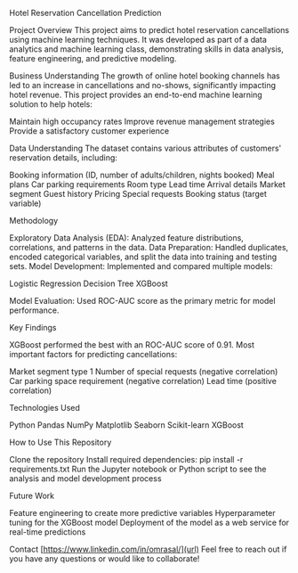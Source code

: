 Hotel Reservation Cancellation Prediction

Project Overview
This project aims to predict hotel reservation cancellations using machine learning techniques. It was developed as part of a data analytics and machine learning class, demonstrating skills in data analysis, feature engineering, and predictive modeling.

Business Understanding
The growth of online hotel booking channels has led to an increase in cancellations and no-shows, significantly impacting hotel revenue. This project provides an end-to-end machine learning solution to help hotels:

Maintain high occupancy rates
Improve revenue management strategies
Provide a satisfactory customer experience

Data Understanding
The dataset contains various attributes of customers' reservation details, including:

Booking information (ID, number of adults/children, nights booked)
Meal plans
Car parking requirements
Room type
Lead time
Arrival details
Market segment
Guest history
Pricing
Special requests
Booking status (target variable)

Methodology

Exploratory Data Analysis (EDA): Analyzed feature distributions, correlations, and patterns in the data.
Data Preparation: Handled duplicates, encoded categorical variables, and split the data into training and testing sets.
Model Development: Implemented and compared multiple models:

Logistic Regression
Decision Tree
XGBoost


Model Evaluation: Used ROC-AUC score as the primary metric for model performance.

Key Findings

XGBoost performed the best with an ROC-AUC score of 0.91.
Most important factors for predicting cancellations:

Market segment type 1
Number of special requests (negative correlation)
Car parking space requirement (negative correlation)
Lead time (positive correlation)



Technologies Used

Python
Pandas
NumPy
Matplotlib
Seaborn
Scikit-learn
XGBoost

How to Use This Repository

Clone the repository
Install required dependencies: pip install -r requirements.txt
Run the Jupyter notebook or Python script to see the analysis and model development process

Future Work

Feature engineering to create more predictive variables
Hyperparameter tuning for the XGBoost model
Deployment of the model as a web service for real-time predictions

Contact
[https://www.linkedin.com/in/omrasal/](url)
Feel free to reach out if you have any questions or would like to collaborate!
